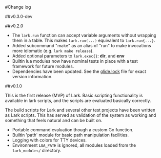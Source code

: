 #Change log

##v0.3.0-dev

##v0.2.0

- The `lark.run` function can accept variable arguments without wrapping them
  in a table.  This makes `lark.run(...)` equivalent to `lark.run{...}`.
- Added subcommand "make" as an alias of "run" to make invocations more
  idiomatic (e.g. `lark make release`).
- Added optional parameters to `lark.exec{}`: **dir**, and **env**
- Builtin lua modules now have nominal tests in place with a test framework for
  future modules.
- Dependencies have been updated.  See the [glide.lock](glide.lock) file for
  exact version information.

##v0.1.0

This is the first release (MVP) of Lark. Basic scripting functionality is
available in lark scripts, and the scripts are evaluated basically correctly.

The build scripts for Lark and several other test projects have been written as
Lark scripts.  This has served as validation of the system as working and
something that feels natural and can be built on.

- Portable command evaluation though a custom Go function.
- Builtin 'path' module for basic path manipulation facilities.
- Logging with colors for TTY devices.
- Environment `LUA_PATH` is ignored, all modules loaded from the
  `lark_modules/` directory.
